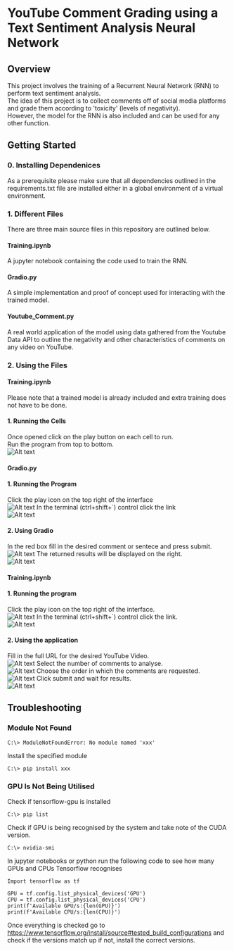 # YouTube Comment Grading using a Text Sentiment Analysis Neural Network
## Overview
This project involves the training of a Recurrent Neural Network (RNN) to perform text sentiment analysis.\
The idea of this project is to collect comments off of social media platforms and grade them according to 'toxicity' (levels of negativity).\
However, the model for the RNN is also included and can be used for any other function.
## Getting Started 
### 0. Installing Dependenices
As a prerequisite please make sure that all dependencies outlined in the requirements.txt file are installed either in a global environment of a virtual environment.
### 1. Different Files
There are three main source files in this repository are outlined below.
#### Training.ipynb
A jupyter notebook containing the code used to train the RNN.
#### Gradio.py
A simple implementation and proof of concept used for interacting with the trained model.
#### Youtube_Comment.py
A real world application of the model using data gathered from the Youtube Data API to outline the negativity and other characteristics of comments on any video on YouTube.
### 2. Using the Files
#### Training.ipynb
Please note that a trained model is already included and extra training does not have to be done.
#### 1. Running the Cells
Once opened click on the play button on each cell to run.\
Run the program from top to bottom.\
![Alt text](/images/train.png?raw=true "Title")
#### Gradio.py
#### 1. Running the Program
Click the play icon on the top right of the interface\
![Alt text](/images/gradio.png?raw=true "Title")
In the terminal (ctrl+shift+`) control click the link\
![Alt text](/images/terminal.png?raw=true "Title")
#### 2. Using Gradio
In the red box fill in the desired comment or sentece and press submit.\
![Alt text](/images/gradioint.png?raw=true "Title")
The returned results will be displayed on the right.\
![Alt text](/images/results.png?raw=true "Title")
#### Training.ipynb
#### 1. Running the program
Click the  play icon on the top right of the interface.\
![Alt text](/images/comment.png?raw=true "Title")
In the terminal (ctrl+shift+`) control click the link.\
![Alt text](/images/comterm.png?raw=true "Title")
#### 2. Using the application
Fill in the full URL for the desired YouTube Video.\
![Alt text](/images/vidurl.png?raw=true "Title")
Select the number of comments to analyse.\
![Alt text](/images/comnum.png?raw=true "Title")
Choose the order in which the comments are requested.\
![Alt text](/images/order.png?raw=true "Title")
Click submit and wait for results.\
![Alt text](/images/comresults.png?raw=true "Title")
## Troubleshooting 
### Module Not Found
```  [Terminal]
C:\> ModuleNotFoundError: No module named 'xxx'
```
Install the specified module 
```[Terminal]
C:\> pip install xxx
```
### GPU Is Not Being Utilised 
Check if tensorflow-gpu is installed
``` [Terminal]
C:\> pip list
```
Check if GPU is being recognised by the system and take note of the CUDA version.
``` [Terminal]
C:\> nvidia-smi
```
In jupyter notebooks or python run the following code to see how many GPUs and CPUs Tensorflow recognises
``` [Python]
Import tensorflow as tf

GPU = tf.config.list_physical_devices('GPU')
CPU = tf.config.list_physical_devices('CPU')
print(f'Available GPU/s:{len(GPU)}')
print(f'Available CPU/s:{len(CPU)}')
```
Once everything is checked go to https://www.tensorflow.org/install/source#tested_build_configurations and check if the versions match up if not, install the correct versions.